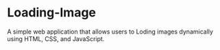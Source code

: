# Loading-Image
A simple web application that allows users to Loding images dynamically using HTML, CSS, and JavaScript.
